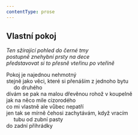 ```yaml
---
contentType: prose
---
```


## Vlastní pokoj

_Ten sžírající pohled do černé tmy  
postupně znehybní prsty na dece  
představovat si to přesně vteřinu po vteřině_

Pokoj je najednou nehmotný  
stejně jako věci, které si přenáším z jednoho bytu  
     do druhého  
dívám se pak na malou dřevěnou rohož v koupelně  
jak na něco mile cizorodého  
co mi vlastně ale vůbec nepatří  
jen tak se mírně čehosi zachytávám, když vracím  
     tubu od zubní pasty  
do zadní přihrádky
